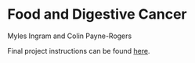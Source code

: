 # Food and Digestive Cancer

Myles Ingram and Colin Payne-Rogers

Final project instructions can be found [here](https://edav.info/project.html).
